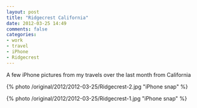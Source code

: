 ```yaml
---
layout: post
title: "Ridgecrest California"
date: 2012-03-25 14:49
comments: false
categories: 
- work
- travel
- iPhone
- Ridgecrest
---
```

A few iPhone pictures from my travels over the last month from California


{% photo /original/2012/2012-03-25/Ridgecrest-2.jpg "iPhone snap" %}






{% photo /original/2012/2012-03-25/Ridgecrest-1.jpg "iPhone snap" %}

